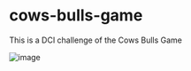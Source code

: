# cows-bulls-game
 This is a DCI challenge of the Cows Bulls Game

![image](https://github.com/user-attachments/assets/eb46d801-2563-438f-80f8-de14891c47ba)
